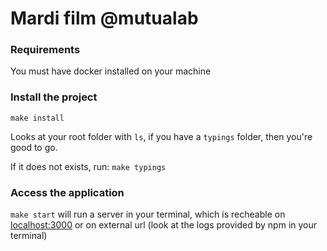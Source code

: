 # Mardi film @mutualab

### Requirements
You must have docker installed on your machine

### Install the project
`make install`

Looks at your root folder with `ls`, if you have a `typings` folder, then you're good to go.

If it does not exists, run: `make typings`

### Access the application
`make start` will run a server in your terminal, which is recheable on [localhost:3000](http://loalhost:3000) or on external url (look at the logs provided by npm in your terminal)